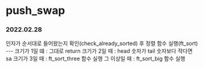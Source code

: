 # push_swap

### 2022.02.28

<main>  
인자가 순서대로 들어왔는지 확인(check_already_sorted) 후  
정렬 함수 실행(ft_sort)    
---
<ft_sort>
크기가 1일 떄 : 그대로 return  
크기가 2일 때 : head 숫자가 tail 숫자보다 작다면 sa  
크기가 3일 때 : ft_sort_three 함수 실행  
그 이상일 때 : ft_sort_big 함수 실행

